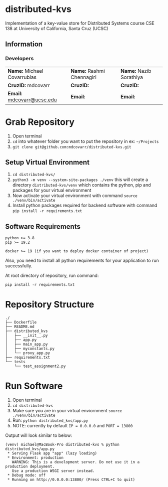 # distributed-kvs
Implementation of a key-value store for Distributed Systems course
CSE 138 at University of California, Santa Cruz (UCSC)

## Information

### Developers
|                               |                               |                               |
| ----------------------------- | ----------------------------- | ----------------------------- |
|**Name:** Michael Covarrubias  |**Name:** Rashmi Chennagiri    |**Name:** Nazib Sorathiya      |
|**CruzID:** mdcovarr           |**CruzID:**                    |**CruzID:**                    |
|**Email:** mdcovarr@ucsc.edu   |**Email:**                     |**Email:**                     |

# Grab Repository
1. Open terminal
2. `cd` into whatever folder you want to put the repository in ex: `~/Projects`
3. `git clone git@github.com:mdcovarr/distributed-kvs.git`

## Setup Virtual Environment
1. `cd distributed-kvs/`
2. `python3 -m venv --system-site-packages ./venv` this will create a directory `distributed-kvs/venv` which
contains the python, pip and packages for your virtual environment
3. Now activate your virtual environment with command `source ./venv/bin/activate`
4. Install python packages required for backend software with command `pip install -r requirements.txt`

## Software Requirements
```
python >= 3.8
pip >= 19.2

docker >= 19 (if you want to deploy docker container of project)
```

Also, you need to install all python requirements for your application to
run successfully.

At root directory of repository, run command:
```
pip install -r requirements.txt
```

# Repository Structure
```
./
├── Dockerfile
├── README.md
├── distributed_kvs
│   ├── __init__.py
│   ├── app.py
│   ├── main_app.py
│   ├── myconstants.py
│   └── proxy_app.py
├── requirements.txt
└── tests
    └── test_assignment2.py

```

# Run Software
1. Open terminal
2. `cd distributed-kvs`
3. Make sure you are in your virtual enviornment `source ./venv/bin/activate`
4. Run: `python distributed_kvs/app.py`
5. NOTE: currently by default `IP = 0.0.0.0` and `PORT = 13800`

Output will look similar to below:
```
(venv) michael@MacBook-Pro distributed-kvs % python distributed_kvs/app.py
 * Serving Flask app "app" (lazy loading)
 * Environment: production
   WARNING: This is a development server. Do not use it in a production deployment.
   Use a production WSGI server instead.
 * Debug mode: off
 * Running on http://0.0.0.0:13800/ (Press CTRL+C to quit)
```